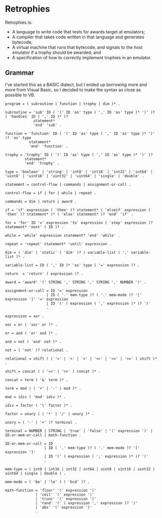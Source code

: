 # Retrophies

Retrophies is:

* A language to write code that tests for awards target at emulators;
* A compiler that takes code written in that language and generates bytecode;
* A virtual machine that runs that bytecode, and signals to the host emulator if a trophy should be awarded; and
* A specification of how to correctly implement trophies in an emulator.

## Grammar

I've started this as a BASIC dialect, but I ended up borrowing more and more from Visual Basic, so I decided to make the syntax as close as possible to VB.


```
program = ( subroutine | function | trophy | dim )* .

subroutine = 'sub' ID ( '(' ID 'as' type ( ',' ID 'as' type )* ')' )? ( 'handles' ID ( ',' ID )* )?
             statement*
             'end' 'sub' .

function = 'function' ID ( '(' ID 'as' type ( ',' ID 'as' type )* ')' )? 'as' type
           statement*
           'end' 'function' .

trophy = 'trophy' ID ( '(' ID 'as' type ( ',' ID 'as' type )* ')' )?
         statement*
         'end' 'trophy' .

type = 'boolean' | 'string' | 'int8' | 'int16' | 'int32' | 'int64' | 'uint8' | 'uint16' | 'uint32' | 'uint64' | 'single' | 'double' .

statement = control-flow | commands | assignment-or-call .

control-flow = if | for | while | repeat .

commands = dim | return | award .

if = 'if' expression ( 'then' )? statement* ( 'elseif' expression ( 'then' )? statement* )* ( 'else' statement* )? 'end' 'if' .

for = 'for' ID '=' expression 'to' expression ( 'step' expression )? statement* 'next' ( ID )? .

while = 'while' expression statement* 'end' 'while' .

repeat = 'repeat' statement* 'until' expression .

dim = ( 'dim' | 'static' ( 'dim' )? ) variable-list ( ',' variable-list )* .

variable-list = ID ( ',' ID )* 'as' type ( '=' expression )? .

return  = 'return' ( expression )? .

award = 'award' '(' STRING ',' STRING ',' STRING ',' NUMBER ')' .

assignment-or-call = ID '=' expression
                   | ID ( '.' mem-type )? ( '.' mem-mode )? '[' expression ']' '=' expression
                   | ID '(' ( expression ( ',' expression )* )? ')'
                   .

expression = xor .

xor = or ( 'xor' or )* .

or = and ( 'or' and )* .

and = not ( 'and' not )* .

not = ( 'not' )? relational .

relational = shift ( ( '=' | '<' | '>' | '<>' | '<=' | '>=' ) shift )* .

shift = concat ( ( '<<' | '>>' ) concat )* .

concat = term ( '&' term )* .

term = mod ( ( '+' | '-' ) mod )* .

mod = idiv ( 'mod' idiv )* .

idiv = factor ( '\' factor )* .

factor = unary ( ( '*' | '/' ) unary )* .

unary = ( '-' | '+' )? terminal .

terminal = NUMBER | STRING | 'true' | 'false' | '(' expression ')' | ID-or-mem-or-call | math-function .

ID-or-mem-or-call = ID
                  | ID ( '.' mem-type )? ( '.' mem-mode )? '[' expression ']'
                  | ID '(' ( expression ( ',' expression )* )? ')'
                  .

mem-type = ( int8 | int16 | int32 | int64 | uint8 | uint16 | uint32 | uint64 | single | double ) .

mem-mode = ( 'be' | 'le' ) ( 'bcd' )? .

math-function = 'floor' '(' expression ')'
              | 'ceil' '(' expression ')'
              | 'trunc' '(' expression ')'
              | 'rand' '(' ( expression ',' expression )? ')'
              | 'abs' '(' expression ')'
              .
```
